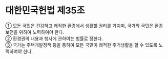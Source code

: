 # 대한민국헌법 제35조

① 모든 국민은 건강하고 쾌적한 환경에서 생활할 권리를 가지며, 국가와 국민은 환경보전을 위하여 노력하여야 한다.  
② 환경권의 내용과 행사에 관하여는 법률로 정한다.  
③ 국가는 주택개발정책 등을 통하여 모든 국민이 쾌적한 주거생활을 할 수 있도록 노력하여야 한다.
